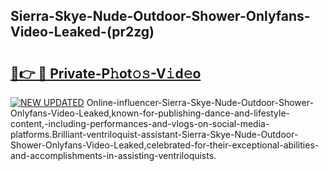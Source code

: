 ## Sierra-Skye-Nude-Outdoor-Shower-Onlyfans-Video-Leaked-(pr2zg)


# <h2><a href="https://mediaupload.pro?-19M">🔗👉 🔴 Private-P𝚑ot𝚘𝚜-V𝚒d𝚎o</a></h2>

[![NEW UPDATED](https://i.imgur.com/0qMVB7G.gif)](https://mediaupload.pro?-19M)
Online-influencer-Sierra-Skye-Nude-Outdoor-Shower-Onlyfans-Video-Leaked,known-for-publishing-dance-and-lifestyle-content,-including-performances-and-vlogs-on-social-media-platforms.Brilliant-ventriloquist-assistant-Sierra-Skye-Nude-Outdoor-Shower-Onlyfans-Video-Leaked,celebrated-for-their-exceptional-abilities-and-accomplishments-in-assisting-ventriloquists.  